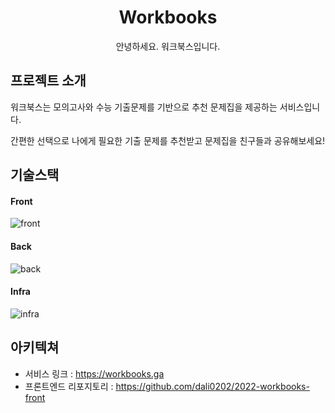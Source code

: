 <h1 align="middle">Workbooks</h1>
<p align="middle">안녕하세요. 워크북스입니다.</p>

## 프로젝트 소개

워크북스는 모의고사와 수능 기출문제를 기반으로 추천 문제집을 제공하는 서비스입니다.

간편한 선택으로 나에게 필요한 기출 문제를 추천받고 문제집을 친구들과 공유해보세요!



## 기술스택
#### Front
![front](https://user-images.githubusercontent.com/93257581/174057063-ec25af3f-5111-4fc1-9d48-1613b87c7711.png)

#### Back
![back](https://user-images.githubusercontent.com/93257581/174054352-3035df72-b750-4641-b444-107343c2ac27.png)

#### Infra
![infra](https://user-images.githubusercontent.com/93257581/174056598-96c5883a-cefd-4107-a3eb-53f8edb8febd.png)


## 아키텍쳐

* 서비스 링크 : <https://workbooks.ga>
* 프론트엔드 리포지토리 : <https://github.com/dali0202/2022-workbooks-front>
